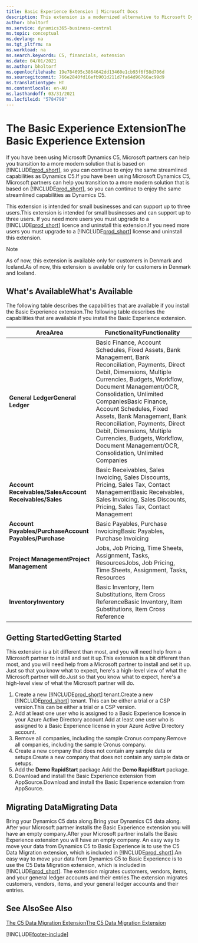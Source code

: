 ```yaml
---
title: Basic Experience Extension | Microsoft Docs
description: This extension is a modernized alternative to Microsoft Dynamics C5.
author: bholtorf
ms.service: dynamics365-business-central
ms.topic: conceptual
ms.devlang: na
ms.tgt_pltfrm: na
ms.workload: na
ms.search.keywords: C5, financials, extension
ms.date: 04/01/2021
ms.author: bholtorf
ms.openlocfilehash: 19e784695c3864642dd13460e1cb93f6f58d706d
ms.sourcegitcommit: 766e2840fd16efb901d211d7fa64d96766ac99d9
ms.translationtype: HT
ms.contentlocale: en-AU
ms.lasthandoff: 03/31/2021
ms.locfileid: "5784798"
---
```

# <a name="the-basic-experience-extension"></a><span data-ttu-id="5bd62-103">The Basic Experience Extension</span><span class="sxs-lookup"><span data-stu-id="5bd62-103">The Basic Experience Extension</span></span>
<span data-ttu-id="5bd62-104">If you have been using Microsoft Dynamics C5, Microsoft partners can help you transition to a more modern solution that is based on [!INCLUDE[prod_short](includes/prod_short.md)], so you can continue to enjoy the same streamlined capabilities as Dynamics C5.</span><span class="sxs-lookup"><span data-stu-id="5bd62-104">If you have been using Microsoft Dynamics C5, Microsoft partners can help you transition to a more modern solution that is based on [!INCLUDE[prod_short](includes/prod_short.md)], so you can continue to enjoy the same streamlined capabilities as Dynamics C5.</span></span>

<span data-ttu-id="5bd62-105">This extension is intended for small businesses and can support up to three users.</span><span class="sxs-lookup"><span data-stu-id="5bd62-105">This extension is intended for small businesses and can support up to three users.</span></span> <span data-ttu-id="5bd62-106">If you need more users you must upgrade to a [!INCLUDE[prod_short](includes/prod_short.md)] licence and uninstall this extension.</span><span class="sxs-lookup"><span data-stu-id="5bd62-106">If you need more users you must upgrade to a [!INCLUDE[prod_short](includes/prod_short.md)] license and uninstall this extension.</span></span>

> [!NOTE]
> <span data-ttu-id="5bd62-107">As of now, this extension is available only for customers in Denmark and Iceland.</span><span class="sxs-lookup"><span data-stu-id="5bd62-107">As of now, this extension is available only for customers in Denmark and Iceland.</span></span> 

## <a name="whats-available"></a><span data-ttu-id="5bd62-108">What's Available</span><span class="sxs-lookup"><span data-stu-id="5bd62-108">What's Available</span></span>
<span data-ttu-id="5bd62-109">The following table describes the capabilities that are available if you install the Basic Experience extension.</span><span class="sxs-lookup"><span data-stu-id="5bd62-109">The following table describes the capabilities that are available if you install the Basic Experience extension.</span></span>

|<span data-ttu-id="5bd62-110">Area</span><span class="sxs-lookup"><span data-stu-id="5bd62-110">Area</span></span>  |<span data-ttu-id="5bd62-111">Functionality</span><span class="sxs-lookup"><span data-stu-id="5bd62-111">Functionality</span></span>  |
|---------|---------|
|<span data-ttu-id="5bd62-112">**General Ledger**</span><span class="sxs-lookup"><span data-stu-id="5bd62-112">**General Ledger**</span></span> |<span data-ttu-id="5bd62-113">Basic Finance, Account Schedules, Fixed Assets, Bank Management, Bank Reconciliation, Payments, Direct Debit, Dimensions, Multiple Currencies, Budgets, Workflow, Document Management/OCR, Consolidation, Unlimited Companies</span><span class="sxs-lookup"><span data-stu-id="5bd62-113">Basic Finance, Account Schedules, Fixed Assets, Bank Management, Bank Reconciliation, Payments, Direct Debit, Dimensions, Multiple Currencies, Budgets, Workflow, Document Management/OCR, Consolidation, Unlimited Companies</span></span>|
|<span data-ttu-id="5bd62-114">**Account Receivables/Sales**</span><span class="sxs-lookup"><span data-stu-id="5bd62-114">**Account Receivables/Sales**</span></span> |<span data-ttu-id="5bd62-115">Basic Receivables, Sales Invoicing, Sales Discounts, Pricing, Sales Tax, Contact Management</span><span class="sxs-lookup"><span data-stu-id="5bd62-115">Basic Receivables, Sales Invoicing, Sales Discounts, Pricing, Sales Tax, Contact Management</span></span> |
|<span data-ttu-id="5bd62-116">**Account Payables/Purchase**</span><span class="sxs-lookup"><span data-stu-id="5bd62-116">**Account Payables/Purchase**</span></span> |<span data-ttu-id="5bd62-117">Basic Payables, Purchase Invoicing</span><span class="sxs-lookup"><span data-stu-id="5bd62-117">Basic Payables, Purchase Invoicing</span></span> |
|<span data-ttu-id="5bd62-118">**Project Management**</span><span class="sxs-lookup"><span data-stu-id="5bd62-118">**Project Management**</span></span> |<span data-ttu-id="5bd62-119">Jobs, Job Pricing, Time Sheets, Assignment, Tasks, Resources</span><span class="sxs-lookup"><span data-stu-id="5bd62-119">Jobs, Job Pricing, Time Sheets, Assignment, Tasks, Resources</span></span> |
|<span data-ttu-id="5bd62-120">**Inventory**</span><span class="sxs-lookup"><span data-stu-id="5bd62-120">**Inventory**</span></span> |<span data-ttu-id="5bd62-121">Basic Inventory, Item Substitutions, Item Cross Reference</span><span class="sxs-lookup"><span data-stu-id="5bd62-121">Basic Inventory, Item Substitutions, Item Cross Reference</span></span> |

## <a name="getting-started"></a><span data-ttu-id="5bd62-122">Getting Started</span><span class="sxs-lookup"><span data-stu-id="5bd62-122">Getting Started</span></span>
<span data-ttu-id="5bd62-123">This extension is a bit different than most, and you will need help from a Microsoft partner to install and set it up.</span><span class="sxs-lookup"><span data-stu-id="5bd62-123">This extension is a bit different than most, and you will need help from a Microsoft partner to install and set it up.</span></span> <span data-ttu-id="5bd62-124">Just so that you know what to expect, here's a high-level view of what the Microsoft partner will do.</span><span class="sxs-lookup"><span data-stu-id="5bd62-124">Just so that you know what to expect, here's a high-level view of what the Microsoft partner will do.</span></span>

1. <span data-ttu-id="5bd62-125">Create a new [!INCLUDE[prod_short](includes/prod_short.md)] tenant.</span><span class="sxs-lookup"><span data-stu-id="5bd62-125">Create a new [!INCLUDE[prod_short](includes/prod_short.md)] tenant.</span></span> <span data-ttu-id="5bd62-126">This can be either a trial or a CSP version.</span><span class="sxs-lookup"><span data-stu-id="5bd62-126">This can be either a trial or a CSP version.</span></span>
2. <span data-ttu-id="5bd62-127">Add at least one user who is assigned to a Basic Experience licence in your Azure Active Directory account.</span><span class="sxs-lookup"><span data-stu-id="5bd62-127">Add at least one user who is assigned to a Basic Experience license in your Azure Active Directory account.</span></span>
3. <span data-ttu-id="5bd62-128">Remove all companies, including the sample Cronus company.</span><span class="sxs-lookup"><span data-stu-id="5bd62-128">Remove all companies, including the sample Cronus company.</span></span>
4. <span data-ttu-id="5bd62-129">Create a new company that does not contain any sample data or setups.</span><span class="sxs-lookup"><span data-stu-id="5bd62-129">Create a new company that does not contain any sample data or setups.</span></span>
5. <span data-ttu-id="5bd62-130">Add the **Demo RapidStart** package.</span><span class="sxs-lookup"><span data-stu-id="5bd62-130">Add the **Demo RapidStart** package.</span></span> <!--what does the pockage contain?-->
6. <span data-ttu-id="5bd62-131">Download and install the Basic Experience extension from AppSource.</span><span class="sxs-lookup"><span data-stu-id="5bd62-131">Download and install the Basic Experience extension from AppSource.</span></span>

## <a name="migrating-data"></a><span data-ttu-id="5bd62-132">Migrating Data</span><span class="sxs-lookup"><span data-stu-id="5bd62-132">Migrating Data</span></span>
<span data-ttu-id="5bd62-133">Bring your Dynamics C5 data along.</span><span class="sxs-lookup"><span data-stu-id="5bd62-133">Bring your Dynamics C5 data along.</span></span> <span data-ttu-id="5bd62-134">After your Microsoft partner installs the Basic Experience extension you will have an empty company.</span><span class="sxs-lookup"><span data-stu-id="5bd62-134">After your Microsoft partner installs the Basic Experience extension you will have an empty company.</span></span> <span data-ttu-id="5bd62-135">An easy way to move your data from Dynamics C5 to Basic Experience is to use the C5 Data Migration extension, which is included in [!INCLUDE[prod_short](includes/prod_short.md)].</span><span class="sxs-lookup"><span data-stu-id="5bd62-135">An easy way to move your data from Dynamics C5 to Basic Experience is to use the C5 Data Migration extension, which is included in [!INCLUDE[prod_short](includes/prod_short.md)].</span></span> <span data-ttu-id="5bd62-136">The extension migrates customers, vendors, items, and your general ledger accounts and their entries.</span><span class="sxs-lookup"><span data-stu-id="5bd62-136">The extension migrates customers, vendors, items, and your general ledger accounts and their entries.</span></span>

## <a name="see-also"></a><span data-ttu-id="5bd62-137">See Also</span><span class="sxs-lookup"><span data-stu-id="5bd62-137">See Also</span></span>
[<span data-ttu-id="5bd62-138">The C5 Data Migration Extension</span><span class="sxs-lookup"><span data-stu-id="5bd62-138">The C5 Data Migration Extension</span></span>](ui-extensions-c5-data-migration.md)

[!INCLUDE[footer-include](includes/footer-banner.md)]